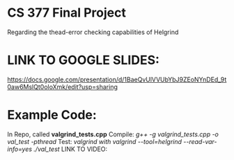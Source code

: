 # CS 377 Final Project
Regarding the thead-error checking capabilities of Helgrind
# LINK TO GOOGLE SLIDES:
https://docs.google.com/presentation/d/1BaeQvUlVVUbYbJ9ZEoNYnDEd_9t0aw6MslQt0oloXmk/edit?usp=sharing
# Example Code: 
In Repo, called **valgrind_tests.cpp**
Compile: _g++ -g valgrind_tests.cpp -o val_test -pthread_
Test: _valgrind with valgrind --tool=helgrind --read-var-info=yes ./val_test_
LINK TO VIDEO:
